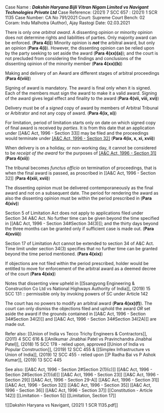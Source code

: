 Case Name : ***Dakshin Haryana Bijli Vitran Nigam Limited vs Navigant Technologies Private Ltd***
Case Reference: (2021) 7 SCC 657 : (2021) 1 SCR 1135
Case Number: CA No 791/2021
Court: Supreme Court
Bench: 02
Coram: Indu Malhotra (Author), Ajay Rastogi
Date: 02.03.2021

There is only one *arbitral award*. A dissenting opinion or minority opinion does not determine rights and liabilities of parties. Only majority award can be enforced. (**Para 4(i)**)
Minority opinion is ***not*** the arbitral award, but only an opinion (**Para 4(i)**). However, the dissenting opinion can be relied upon by the party seeking to set aside the award (**Para 4(xx)(a)**); and the court is not precluded from considering the findings and conclusions of the dissenting opinion of the minority member (**Para 4(xx)(b)**)

Making and delivery of an Award are different stages of arbitral proceedings (**Para 4(viii)**)

Signing of award is mandatory. The award is final only when it is signed. Each of the members must sign the award to make it a valid award. Signing of the award gives legal effect and finality to the award  (**Para 4(vii, viii, xvi)**)

Delivery must be of a *signed* copy of award by members of Arbitral Tribunal or Arbitrator and not any copy of award. (**Para 4(ix, xi)**)

For limitation, period of limitation starts only on date on which signed copy of final award is received by *parties*. It is from this date that an application under [[A&C Act, 1996 - Section 33]] may be filed and the proceedings would terminate under [[A&C Act, 1996 - Section 32]](1) (**Para 4(ix, x, xi, xvii)**)

When delivery is on a holiday, or non-working day, it cannot be considered to be *receipt of the award* for the purposes of [[A&C Act, 1996 - Section 31]](5) (**Para 4(xii)**)

The tribunal becomes *functus officio* on termination of proceedings, that is when the final award is passed, as proscribed in [[A&C Act, 1996 - Section 32]] (**Para 4(xiii, xvii)**)

The dissenting opinion must be delivered contemporaneously as the final award and not on a subsequent date. The period for rendering the award as also the dissenting opinion must be within the period prescribed in  (**Para 4(xiv)**)

Section 5 of Limitation Act does not apply to applications filed under Section 34 A&C Act.  No further time can be given beyond the time specified in [[A&C Act, 1996 - Section 34#Section 34(3)]]; and the thirty days beyond the three months can be granted only if sufficient case is made out. (**Para 4(xviii)**)

Section 17 of Limitation Act cannot be extended to section 34 of A&C Act. Time limit under section 34(3) specifies that no further time can be granted beyond the time period mentioned. (**Para 4(xix)**)

If objections are not filed within the period prescribed, holder would be entitled to move for enforcement of the arbitral award as a deemed decree of the court (**Para 4(xix)**)

Notes that dissenting view upheld in [[Ssangyong Engineering & Construction Co Ltd vs National Highways Authority of India]], (2019) 15 SCC 131 :: permissible only by invoking powers of SC under Article 142

The court has no powers to modify an arbitral award (**Para 4(xx)(f)**). The court can only dismiss the objections filed and uphold the award *OR* set aside the award if the grounds contained in [[A&C Act, 1996 - Section 34#Section 34(2)]] and [[A&C Act, 1996 - Section 34#Section 34(2A)]] are made out.

Refer also:
[[Union of India vs Tecco Trichy Engineers & Contractors]], (2011) 4 SCC 616 & [[Anilkumar Jinabhai Patel vs Pravinchandra Jinabhai Patel]], (2018) 15 SCC 178 - relied upon, approved
[[Union of India vs Popular Construction]], (2019) 12 SCC 455 & [[Simplex Infrastructure vs Union of India]], (2019) 12 SCC 455 - relied upon
[[P Radha Bai vs P Ashok Kumar]], (2019) 13 SCC 445

See also:
[[A&C Act, 1996 - Section 2#Section 2(1)(c)]]
[[A&C Act, 1996 - Section 2#Section 2(1)(d)]]
[[A&C Act, 1996 - Section 23]]
[[A&C Act, 1996 - Section 29]]
[[A&C Act, 1996 - Section 29-A]]
[[A&C Act, 1996 - Section 31]]
[[A&C Act, 1996 - Section 32]]
[[A&C Act, 1996 - Section 35]]
[[A&C Act, 1996 - Section 36]]
[[A&C Act, 1996 - Section 37]]
[[Constitution - Article 142]]
[[Limitation - Section 5]]
[[Limitation, Section 17]]

![[Dakshin Haryana vs Navigant, (2021) 1 SCR 1135.pdf]]